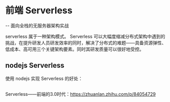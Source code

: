 # 前端 Serverless

-- 面向全栈的无服务器架构实战

serverless 属于一种架构模式。 Serverless 可以大幅度缩减分布式架构中遇到的挑战，在提升研发人员研发效率的同时，解决了分布式的难题——具备资源弹性、低成本、高可用三个关键架构要素。同时其研发质量可以很好地受控。

## nodejs Serverless

使用 nodejs 实现 Serverless 的好处：

## 

##

Serverless——前端的3.0时代：<https://zhuanlan.zhihu.com/p/84054729>

